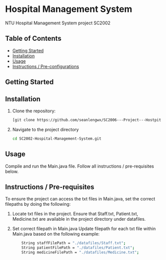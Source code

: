# Hospital Management System
NTU Hospital Management System project SC2002

## Table of Contents
- [Getting Started](#getting-started)
- [Installation](#installation)
- [Usage](#usage)
- [Instructions / Pre-configurations](#instructions--pre-configurations)

## Getting Started


## Installation
1. Clone the repository:
   ```bash
   [git clone https://github.com/seanlengwx/SC2006---Project---Hostpital-Management-System.git](https://github.com/seanlengwx/SC2002-Hospital-Management-System.git)
   ```

2. Navigate to the project directory
    ```bash
    cd SC2002-Hospital-Management-System.git
    ```

## Usage
Compile and run the Main.java file. Follow all instructions / pre-requisites below.

## Instructions / Pre-requisites
To ensure the project can access the txt files in Main.java, set the correct filepaths by doing the following:
1. Locate txt files in the project.
    Ensure that Staff.txt, Patient.txt, Medicine.txt are available in the project directory under datafiles.

2. Set correct filepath in Main.java
    Update filepath for each txt file within Main.java based on the following example:
    ```bash
        String staffFilePath = "./datafiles/Staff.txt";  
        String patientFilePath = "./datafiles/Patient.txt";  
        String medicineFilePath = "./datafiles/Medicine.txt";
    ```
